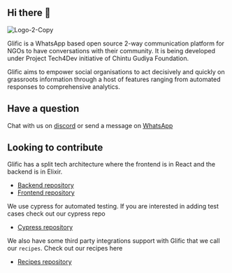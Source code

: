 ## Hi there 👋

![Logo-2-Copy](https://user-images.githubusercontent.com/32592458/168223382-65194916-4c1f-41ab-9892-eb71fcc2e3de.svg)


Glific is a WhatsApp based open source 2-way communication platform for NGOs to have conversations with their community.
It is being developed under Project Tech4Dev initiative of Chintu Gudiya Foundation.

Glific aims to empower social organisations to act decisively and quickly on grassroots information through a host of features ranging from automated responses to comprehensive analytics.

## Have a question

Chat with us on [discord](https://discord.com/invite/me6NCMu) or send a message on [WhatsApp](https://api.whatsapp.com/send?phone=917302307943&text=Hi%20Glific%20team)


## Looking to contribute

Glific has a split tech architecture where the frontend is in React and the backend is in Elixir. 

- [Backend repository](https://github.com/glific/glific)
- [Frontend repository](https://github.com/glific/glific-frontend)

We use cypress for automated testing. If you are interested in adding test cases check out our cypress repo

- [Cypress repository](https://github.com/glific/cypress-testing)

We also have some third party integrations support with Glific that we call our `recipes`. Check out our recipes here

- [Recipes repository](https://github.com/glific/recipes)



